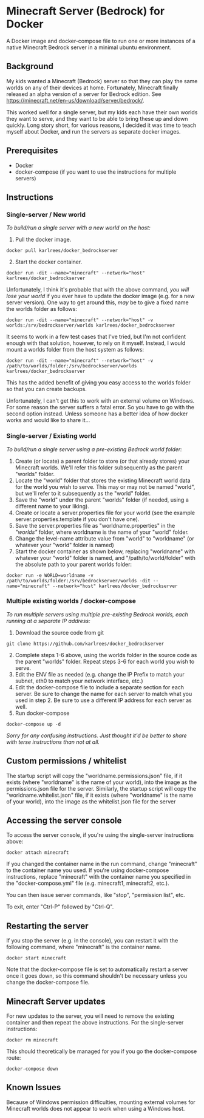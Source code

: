 # Minecraft Server (Bedrock) for Docker

A Docker image and docker-compose file to run one or more instances of a native Minecraft Bedrock server in a minimal ubuntu environment.


## Background

My kids wanted a Minecraft (Bedrock) server so that they can play the same worlds on any of their devices at home.  Fortunately, Minecraft finally released an alpha version of a server for Bedrock edition.  See https://minecraft.net/en-us/download/server/bedrock/.

This worked well for a single server, but my kids each have their own worlds they want to serve, and they want to be able to bring these up and down quickly.  Long story short, for various reasons, I decided it was time to teach myself about Docker, and run the servers as separate docker images.


## Prerequisites

- Docker
- docker-compose (if you want to use the instructions for multiple servers)

## Instructions

### Single-server / New world

*To build/run a single server with a new world on the host:*

1. Pull the docker image.

```
docker pull karlrees/docker_bedrockserver
```

2. Start the docker container.

```
docker run -dit --name="minecraft" --network="host" karlrees/docker_bedrockserver
```

Unfortunately, I think it's probable that with the above command, *you will lose your world* if you ever have to update the docker image (e.g. for a new server version).  One way to get around this, *may* be to give a fixed name the worlds folder as follows:

```
docker run -dit --name="minecraft" --network="host" -v worlds:/srv/bedrockserver/worlds karlrees/docker_bedrockserver
```

It seems to work in a few test cases that I've tried, but I'm not confident enough with that solution, however, to rely on it myself.  Instead, I would mount a worlds folder from the host system as follows:

```
docker run -dit --name="minecraft" --network="host" -v /path/to/worlds/folder:/srv/bedrockserver/worlds karlrees/docker_bedrockserver
```

This has the added benefit of giving you easy access to the worlds folder so that you can create backups.

Unfortunately, I can't get this to work with an external volume on Windows.  For some reason the server suffers a fatal error.  So you have to go with the second option instead.  Unless someone has a better idea of how docker works and would like to share it...

### Single-server / Existing world

*To build/run a single server using a pre-existing Bedrock world folder:*

1. Create (or locate) a parent folder to store (or that already stores) your Minecraft worlds.  We'll refer this folder subsequently as the parent "worlds" folder.
2. Locate the "world" folder that stores the existing Minecraft world data for the world you wish to serve.  This may or may not be named "world", but we'll refer to it subsequently as the "world" folder.
3. Save the "world" under the parent "worlds" folder (if needed, using a different name to your liking).
4. Create or locate a server.properties file for your world (see the example server.properties.template if you don't have one).
5. Save the server.properties file as "worldname.properties" in the *"worlds"* folder, where worldname is the name of your "world" folder.
6. Change the level-name attribute value from "world" to "worldname" (or whatever your "world" folder is named)
7. Start the docker container as shown below, replacing "worldname" with whatever your "world" folder is named, and "/path/to/world/folder" with the absolute path to your parent worlds folder:

```
docker run -e WORLD=worldname -v /path/to/worlds/folder:/srv/bedrockserver/worlds -dit --name="minecraft" --network="host" karlrees/docker_bedrockserver
```

### Multiple existing worlds / docker-compose

*To run multiple servers using multiple pre-existing Bedrock worlds, each running at a separate IP address:*

1. Download the source code from git

```
git clone https://github.com/karlrees/docker_bedrockserver
```

2. Complete steps 1-6 above, using the worlds folder in the source code as the parent "worlds" folder.  Repeat steps 3-6 for each world you wish to serve.
3. Edit the ENV file as needed (e.g. change the IP Prefix to match your subnet, eth0 to match your network interface, etc.)
4. Edit the docker-compose file to include a separate section for each server.  Be sure to change the name for each server to match what you used in step 2.  Be sure to use a different IP address for each server as well.
5. Run docker-compose

```
docker-compose up -d
```

*Sorry for any confusing instructions.  Just thought it'd be better to share with terse instructions than not at all.*


## Custom permissions / whitelist

The startup script will copy the "worldname.permissions.json" file, if it exists (where "worldname" is the name of your world), into the image as the permissions.json file for the server.  Similarly, the startup script will copy the "worldname.whitelist.json" file, if it exists (where "worldname" is the name of your world), into the image as the whitelist.json file for the server

## Accessing the server console

To access the server console, if you're using the single-server instructions above:

```
docker attach minecraft
```

If you changed the container name in the run command, change "minecraft" to the container name you used.  If you're using docker-compose instructions, replace "minecraft" with the container name you specified in the "docker-compose.yml" file (e.g. minecraft1, minecraft2, etc.).

You can then issue server commands, like "stop", "permission list", etc.

To exit, enter "Ctrl-P" followed by "Ctrl-Q".

## Restarting the server

If you stop the server (e.g. in the console), you can restart it with the following command, where "minecraft" is the container name.

```
docker start minecraft
```

Note that the docker-compose file is set to automatically restart a server once it goes down, so this command shouldn't be necessary unless you change the docker-compose file.

## Minecraft Server updates

For new updates to the server, you will need to remove the existing container and then repeat the above instructions.  For the single-server instructions:

```
docker rm minecraft
```

This should theoretically be managed for you if you go the docker-compose route:

```
docker-compose down
```

## Known Issues

Because of Windows permission difficulties, mounting external volumes for Minecraft worlds does not appear to work when using a Windows host.
